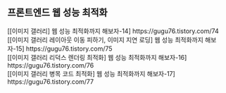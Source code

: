 <h2>프론트엔드 웹 성능 최적화</h2>
[[이미지 갤러리] 웹 성능 최적화까지 해보자-14] https://gugu76.tistory.com/74 <br />
[[이미지 갤러리 레이아웃 이동 피하기, 이미지 지연 로딩] 웹 성능 최적화까지 해보자-15] https://gugu76.tistory.com/75 <br />
[[이미지 갤러리 리덕스 렌더링 최적화] 웹 성능 최적화까지 해보자-16] https://gugu76.tistory.com/76 <br />
[[이미지 갤러리 병목 코드 최적화] 웹 성능 최적화까지 해보자-17] https://gugu76.tistory.com/77 <br />

